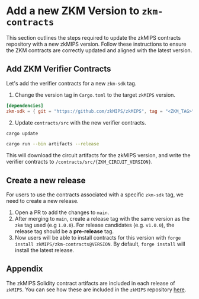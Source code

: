 # Add a new ZKM Version to `zkm-contracts`

This section outlines the steps required to update the zkMIPS contracts repository with a new zkMIPS version. Follow these instructions to ensure the ZKM contracts are correctly updated and aligned with the latest version.

## Add ZKM Verifier Contracts

Let's add the verifier contracts for a new `zkm-sdk` tag.

1. Change the version tag in `Cargo.toml` to the target `zkMIPS` version.

```toml
[dependencies]
zkm-sdk = { git = "https://github.com/zkMIPS/zkMIPS", tag = "<ZKM_TAG>" }
```

2. Update `contracts/src` with the new verifier contracts.

```bash
cargo update

cargo run --bin artifacts --release
```

This will download the circuit artifacts for the zkMIPS version, and write the verifier contracts to `/contracts/src/{ZKM_CIRCUIT_VERSION}`.

## Create a new release

For users to use the contracts associated with a specific `zkm-sdk` tag, we need to create a new release.

1. Open a PR to add the changes to `main`.
2. After merging to `main`, create a release tag with the same version as the `zkm` tag used (e.g `1.0.0`). For release candidates (e.g. `v1.0.0`), the release tag should be a **pre-release** tag.
3. Now users will be able to install contracts for this version with `forge install zkMIPS/zkm-contracts@VERSION`. By default, `forge install` will install the latest release.

## Appendix

The zkMIPS Solidity contract artifacts are included in each release of `zkMIPS`. You can see how these are included in the `zkMIPS` repository [here](https://github.com/zkMIPS/zkMIPS/blob/main/crates/recursion/gnark-ffi/src/plonk_bn254.rs#L58-L88).
